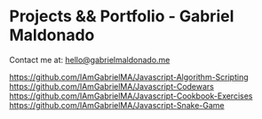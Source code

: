 # Projects && Portfolio - Gabriel Maldonado
Contact me at: hello@gabrielmaldonado.me

https://github.com/IAmGabrielMA/Javascript-Algorithm-Scripting
https://github.com/IAmGabrielMA/Javascript-Codewars
https://github.com/IAmGabrielMA/Javascript-Cookbook-Exercises
https://github.com/IAmGabrielMA/Javascript-Snake-Game

